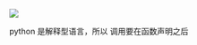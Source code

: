 

![](D:/download/youdaonote-pull-master/data/Technology/Python/python3/images/7C2CF596374742FE9C5A1067110F3C04image.png)





python 是解释型语言，所以 调用要在函数声明之后